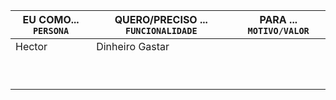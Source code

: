 |EU COMO... `PERSONA`| QUERO/PRECISO ... `FUNCIONALIDADE` |PARA ... `MOTIVO/VALOR`                 |
|--------------------|------------------------------------|----------------------------------------|
|          Hector           |  Dinheiro                            Gastar     |                                            |
| | | |
| | | |
| | | |
| | | |
| | | |
| | | |
| | | |
| | | |
| | | |